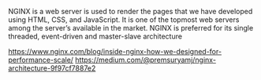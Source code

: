 NGINX is a web server is used to render the pages that we have developed using HTML, CSS, and JavaScript. It is one of the topmost web servers among the server’s available in the market. NGINX is preferred for its single threaded, event-driven and master-slave architecture

https://www.nginx.com/blog/inside-nginx-how-we-designed-for-performance-scale/
https://medium.com/@premsuryamj/nginx-architecture-9f97cf7887e2
